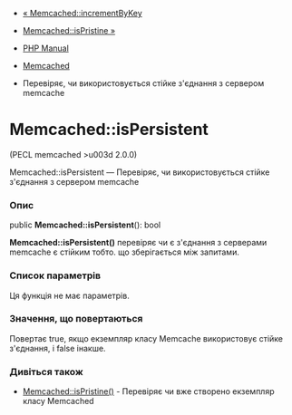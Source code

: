 - [« Memcached::incrementByKey](memcached.incrementbykey.md)
- [Memcached::isPristine »](memcached.ispristine.md)

- [PHP Manual](index.md)
- [Memcached](class.memcached.md)
- Перевіряє, чи використовується стійке з'єднання з сервером memcache

# Memcached::isPersistent

(PECL memcached \>u003d 2.0.0)

Memcached::isPersistent — Перевіряє, чи використовується стійке
з'єднання з сервером memcache

### Опис

public **Memcached::isPersistent**(): bool

**Memcached::isPersistent()** перевіряє чи є з'єднання з
серверами memcache є стійким тобто. що зберігається між запитами.

### Список параметрів

Ця функція не має параметрів.

### Значення, що повертаються

Повертає true, якщо екземпляр класу Memcache використовує стійке
з'єднання, і false інакше.

### Дивіться також

- [Memcached::isPristine()](memcached.ispristine.md) - Перевіряє
чи вже створено екземпляр класу Memcached
